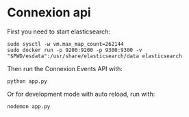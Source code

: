 # Connexion api

First you need to start elasticsearch: 

    sudo sysctl -w vm.max_map_count=262144
    sudo docker run -p 9200:9200 -p 9300:9300 -v "$PWD/esdata":/usr/share/elasticsearch/data elasticsearch


Then run the Connexion Events API with:

    python app.py


Or for development mode with auto reload, run with:

    nodemon app.py





